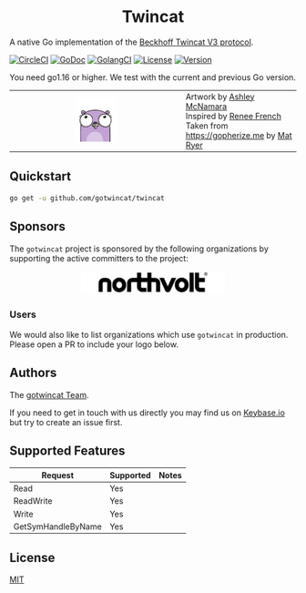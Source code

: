 <h1 align="center">Twincat</h1>

A native Go implementation of the [Beckhoff Twincat V3 protocol](https://infosys.beckhoff.com/english.php?content=../content/1033/tc3_adsnetref/7312567947.html&id=).

[![CircleCI](https://circleci.com/gh/gotwincat/twincat.svg?style=shield)](https://circleci.com/gh/gotwincat/twincat)
[![GoDoc](https://godoc.org/github.com/gotwincat/twincat?status.svg)](https://godoc.org/github.com/gotwincat/twincat)
[![GolangCI](https://golangci.com/badges/github.com/gotwincat/twincat.svg)](https://golangci.com/r/github.com/gotwincat/twincat)
[![License](https://img.shields.io/github/license/mashape/apistatus.svg)](https://github.com/gotwincat/twincat/blob/main/LICENSE)
[![Version](https://img.shields.io/github/tag/gotwincat/twincat.svg?color=blue&label=version)](https://github.com/gotwincat/twincat/releases)

You need go1.16 or higher. We test with the current and previous Go version.

<table>
   <tr>
      <td width="60%" align="center">
         <img width="25%" src="https://github.com/gotwincat/twincat/blob/main/gopher.png">
      </td>
      <td width="40%">
        Artwork by <a href="https://twitter.com/ashleymcnamara">Ashley McNamara</a><br/>
        Inspired by <a href="http://reneefrench.blogspot.co.uk/">Renee French</a><br/>
        Taken from <a href="https://gopherize.me">https://gopherize.me</a> by <a href="https://twitter.com/matryer">Mat Ryer</a>
      </td>
   </tr>
</table>

## Quickstart

```sh
go get -u github.com/gotwincat/twincat
```

## Sponsors

The `gotwincat` project is sponsored by the following organizations by supporting the active committers to the project:

<p align="center">
  <a href="https://northvolt.com/">
    <img alt="Northvolt" width="50%" src="https://github.com/gotwincat/twincat/blob/main/logo/northvolt.png">
  </a>
</p>

### Users

We would also like to list organizations which use `gotwincat` in production. Please open a PR to include your logo below.

## Authors

The [gotwincat Team](https://github.com/gotwincat/twincat/graphs/contributors).

If you need to get in touch with us directly you may find us on [Keybase.io](https://keybase.io)
but try to create an issue first.

## Supported Features

| Request            | Supported | Notes |
|--------------------|-----------|-------|
| Read               | Yes       |       |
| ReadWrite          | Yes       |       |
| Write              | Yes       |       |
| GetSymHandleByName | Yes       |       |

## License

[MIT](https://github.com/gotwincat/twincat/blob/main/LICENSE)
